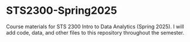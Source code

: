 # STS2300-Spring2025
 Course materials for STS 2300 Intro to Data Analytics (Spring 2025). I will add code, data, and other files to this repository throughout the semester.
